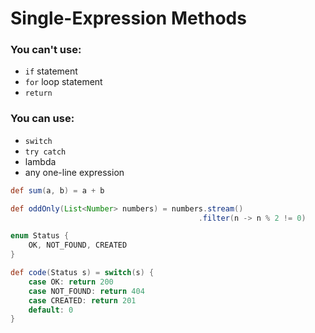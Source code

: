 # Single-Expression Methods

### You can't use:
- `if` statement
- `for` loop statement
- `return`

### You can use:
- `switch`
- `try catch`
- lambda
- any one-line expression

```groovy
def sum(a, b) = a + b
```

```groovy
def oddOnly(List<Number> numbers) = numbers.stream()
                                          .filter(n -> n % 2 != 0)
```

```groovy
enum Status {
	OK, NOT_FOUND, CREATED
}

def code(Status s) = switch(s) {
	case OK: return 200
	case NOT_FOUND: return 404
	case CREATED: return 201
	default: 0
}
```
